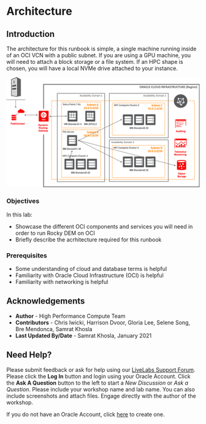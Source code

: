# Architecture

## Introduction

The architecture for this runbook is simple, a single machine running inside of an OCI VCN with a public subnet. If you are using a GPU machine, you will need to attach a block storage or a file system. If an HPC shape is chosen, you will have a local NVMe drive attached to your instance.


![](images/rocky_image.png " ")


### Objectives

In this lab:
* Showcase the different OCI components and services you will need in order to run Rocky DEM on OCI
* Briefly describe the acrhitecture required for this runbook

### Prerequisites

* Some understanding of cloud and database terms is helpful
* Familiarity with Oracle Cloud Infrastructure (OCI) is helpful
* Familiarity with networking is helpful



## Acknowledgements

* **Author** - High Performance Compute Team
* **Contributors** -  Chris Iwicki, Harrison Dvoor, Gloria Lee, Selene Song, Bre Mendonca, Samrat Khosla
* **Last Updated By/Date** - Samrat Khosla, January 2021

## Need Help?
Please submit feedback or ask for help using our [LiveLabs Support Forum](https://community.oracle.com/tech/developers/categories/high-performance-computing-hpc). Please click the **Log In** button and login using your Oracle Account. Click the **Ask A Question** button to the left to start a *New Discussion* or *Ask a Question*.  Please include your workshop name and lab name. You can also include screenshots and attach files. Engage directly with the author of the workshop.

If you do not have an Oracle Account, click [here](https://profile.oracle.com/myprofile/account/create-account.jspx) to create one.